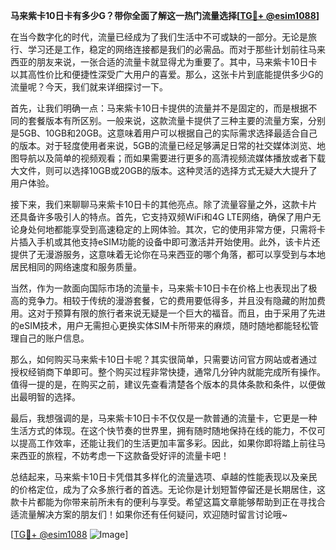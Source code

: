 **马来紫卡10日卡有多少G？带你全面了解这一热门流量选择[[TG💪+ @esim1088](https://t.me/s/esim1088)]**

在当今数字化的时代，流量已经成为了我们生活中不可或缺的一部分。无论是旅行、学习还是工作，稳定的网络连接都是我们的必需品。而对于那些计划前往马来西亚的朋友来说，一张合适的流量卡就显得尤为重要了。其中，马来紫卡10日卡以其高性价比和便捷性深受广大用户的喜爱。那么，这张卡片到底能提供多少G的流量呢？今天，我们就来详细探讨一下。

首先，让我们明确一点：马来紫卡10日卡提供的流量并不是固定的，而是根据不同的套餐版本有所区别。一般来说，这款流量卡提供了三种主要的流量方案，分别是5GB、10GB和20GB。这意味着用户可以根据自己的实际需求选择最适合自己的版本。对于轻度使用者来说，5GB的流量已经足够满足日常的社交媒体浏览、地图导航以及简单的视频观看；而如果需要进行更多的高清视频流媒体播放或者下载大文件，则可以选择10GB或20GB的版本。这种灵活的选择方式无疑大大提升了用户体验。

接下来，我们来聊聊马来紫卡10日卡的其他亮点。除了流量容量之外，这款卡片还具备许多吸引人的特点。首先，它支持双频WiFi和4G LTE网络，确保了用户无论身处何地都能享受到高速稳定的上网体验。其次，它的使用非常方便，只需将卡片插入手机或其他支持eSIM功能的设备中即可激活并开始使用。此外，该卡片还提供了无漫游服务，这意味着无论你在马来西亚的哪个角落，都可以享受到与本地居民相同的网络速度和服务质量。

当然，作为一款面向国际市场的流量卡，马来紫卡10日卡在价格上也表现出了极高的竞争力。相较于传统的漫游套餐，它的费用要低得多，并且没有隐藏的附加费用。这对于预算有限的旅行者来说无疑是一个巨大的福音。而且，由于采用了先进的eSIM技术，用户无需担心更换实体SIM卡所带来的麻烦，随时随地都能轻松管理自己的账户信息。

那么，如何购买马来紫卡10日卡呢？其实很简单，只需要访问官方网站或者通过授权经销商下单即可。整个购买过程非常快捷，通常几分钟内就能完成所有操作。值得一提的是，在购买之前，建议先查看清楚各个版本的具体条款和条件，以便做出最明智的选择。

最后，我想强调的是，马来紫卡10日卡不仅仅是一款普通的流量卡，它更是一种生活方式的体现。在这个快节奏的世界里，拥有随时随地保持在线的能力，不仅可以提高工作效率，还能让我们的生活更加丰富多彩。因此，如果你即将踏上前往马来西亚的旅程，不妨考虑一下这款备受好评的流量卡吧！

总结起来，马来紫卡10日卡凭借其多样化的流量选项、卓越的性能表现以及亲民的价格定位，成为了众多旅行者的首选。无论你是计划短暂停留还是长期居住，这款卡片都能为你带来前所未有的便利与享受。希望这篇文章能够帮助到正在寻找合适流量解决方案的朋友们！如果你还有任何疑问，欢迎随时留言讨论哦~

[[TG💪+ @esim1088](https://t.me/s/esim1088) ![Image](https://i.postimg.cc/4NQfJmqS/Snipaste-2025-05-13-00-14-12.png)]